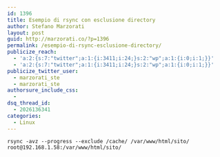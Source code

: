 ```yaml
---
id: 1396
title: Esempio di rsync con esclusione directory
author: Stefano Marzorati
layout: post
guid: http://marzorati.co/?p=1396
permalink: /esempio-di-rsync-esclusione-directory/
publicize_reach:
  - 'a:2:{s:7:"twitter";a:1:{i:3411;i:24;}s:2:"wp";a:1:{i:0;i:1;}}'
  - 'a:2:{s:7:"twitter";a:1:{i:3411;i:24;}s:2:"wp";a:1:{i:0;i:1;}}'
publicize_twitter_user:
  - marzorati_ste
  - marzorati_ste
authorsure_include_css:
  - 
dsq_thread_id:
  - 2026136341
categories:
  - Linux
---
```

`rsync -avz --progress --exclude /cache/ /var/www/html/sito/ root@192.168.1.58:/var/www/html/sito/`